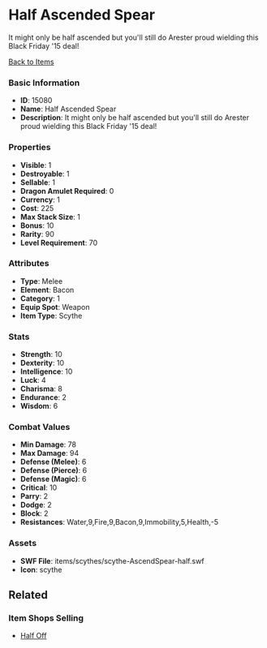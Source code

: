 # Half Ascended Spear 

It might only be half ascended but you'll still do Arester proud wielding this Black Friday '15 deal!

[Back to Items](../items.md)

### Basic Information

- **ID**: 15080
- **Name**: Half Ascended Spear 
- **Description**: It might only be half ascended but you&#039;ll still do Arester proud wielding this Black Friday &#039;15 deal!

### Properties

- **Visible**: 1
- **Destroyable**: 1
- **Sellable**: 1
- **Dragon Amulet Required**: 0
- **Currency**: 1
- **Cost**: 225
- **Max Stack Size**: 1
- **Bonus**: 10
- **Rarity**: 90
- **Level Requirement**: 70

### Attributes

- **Type**: Melee
- **Element**: Bacon
- **Category**: 1
- **Equip Spot**: Weapon
- **Item Type**: Scythe

### Stats

- **Strength**: 10
- **Dexterity**: 10
- **Intelligence**: 10
- **Luck**: 4
- **Charisma**: 8
- **Endurance**: 2
- **Wisdom**: 6

### Combat Values

- **Min Damage**: 78
- **Max Damage**: 94
- **Defense (Melee)**: 6
- **Defense (Pierce)**: 6
- **Defense (Magic)**: 6
- **Critical**: 10
- **Parry**: 2
- **Dodge**: 2
- **Block**: 2
- **Resistances**: Water,9,Fire,9,Bacon,9,Immobility,5,Health,-5

### Assets

- **SWF File**: items/scythes/scythe-AscendSpear-half.swf
- **Icon**: scythe

## Related

### Item Shops Selling

- [Half Off](../item-shops/478-half-off.md)

